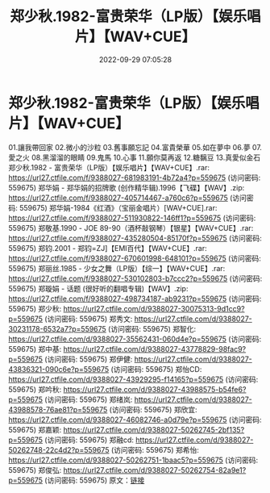 ﻿---
title: 郑少秋.1982-富贵荣华（LP版）【娱乐唱片】【WAV+CUE】
date: 2022-09-29 07:05:28
categories: WAV车载音乐、镜像
tags: 华语中文
---
# 郑少秋.1982-富贵荣华（LP版）【娱乐唱片】【WAV+CUE】

01.讓我帶回家
02.微小的沙粒
03.舊事願忘記
04.富貴榮華
05.如在夢中
06.夢
07.愛之火
08.黑溜溜的眼睛
09.鬼馬
10.心事
11.願你莫再返
12.糖黐豆
13.真愛似金石
郑少秋.1982 - 富贵荣华（LP版）【娱乐唱片】【WAV+CUE】.rar: https://url27.ctfile.com/f/9388027-681983191-4b72a4?p=559675
(访问密码: 559675)
郑华娟 - 郑华娟的招牌歌 (创作精华辑).1996【飞碟】【WAV】.zip: https://url27.ctfile.com/f/9388027-405714467-a760c6?p=559675
(访问密码: 559675)
郑华娟-1984《红酒》（宝丽金唱片）[WAV+CUE].rar: https://url27.ctfile.com/f/9388027-511930822-146ff1?p=559675
(访问密码: 559675)
郑敬基.1990 - JOE 89-90（酒杯敲钢琴）【银星】【WAV+CUE】.rar: https://url27.ctfile.com/f/9388027-435280504-85170f?p=559675
(访问密码: 559675)
郑钧.2001 - 郑钧=ZJ]【EMI百代】【WAV+CUE】.rar: https://url27.ctfile.com/f/9388027-670601998-648101?p=559675
(访问密码: 559675)
郑丽丝.1985 - 少女之舞（LP版）【综一】【WAV+CUE】.rar: https://url27.ctfile.com/f/9388027-530102803-b7ccc2?p=559675
(访问密码: 559675)
郑璇娟 - 话题 (很好听的翻唱专辑)【WAV】.zip: https://url27.ctfile.com/f/9388027-498734187-ab9231?p=559675
(访问密码: 559675)
郑少秋: https://url27.ctfile.com/d/9388027-30075313-9d1cc9?p=559675
(访问密码: 559675)
郑秀文: https://url27.ctfile.com/d/9388027-30231178-6532a7?p=559675
(访问密码: 559675)
郑智化: https://url27.ctfile.com/d/9388027-35562431-060d4e?p=559675
(访问密码: 559675)
郑中基: https://url27.ctfile.com/d/9388027-43778829-98fac9?p=559675
(访问密码: 559675)
郑伊健: https://url27.ctfile.com/d/9388027-43836321-090c6e?p=559675
(访问密码: 559675)
郑怡CD: https://url27.ctfile.com/d/9388027-43929295-f14165?p=559675
(访问密码: 559675)
郑吟秋: https://url27.ctfile.com/d/9388027-43988575-b54fe6?p=559675
(访问密码: 559675)
郑绪岚: https://url27.ctfile.com/d/9388027-43988578-76ae81?p=559675
(访问密码: 559675)
郑欣宜: https://url27.ctfile.com/d/9388027-46082746-a0d79e?p=559675
(访问密码: 559675)
郑嘉颖: https://url27.ctfile.com/d/9388027-50262745-2bf135?p=559675
(访问密码: 559675)
郑融cd: https://url27.ctfile.com/d/9388027-50262748-22c4d2?p=559675
(访问密码: 559675)
郑希怡: https://url27.ctfile.com/d/9388027-50262751-1baac5?p=559675
(访问密码: 559675)
郑俊弘: https://url27.ctfile.com/d/9388027-50262754-82a9e1?p=559675
(访问密码: 559675)
原文：[链接](https://blog.sina.com.cn/s/blog_1647c7e7601030znk.html)